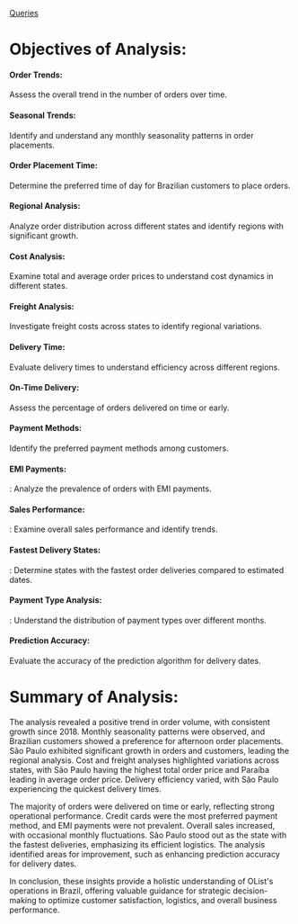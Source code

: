 [Queries](https://console.cloud.google.com/bigquery?sq=149236772561:fe43ee74db3a44908c4b8991251e9299)



# Objectives of Analysis:

#### Order Trends:
Assess the overall trend in the number of orders over time.

#### Seasonal Trends:
Identify and understand any monthly seasonality patterns in order placements.

#### Order Placement Time:
Determine the preferred time of day for Brazilian customers to place orders.

#### Regional Analysis:
Analyze order distribution across different states and identify regions with significant growth.

#### Cost Analysis:
Examine total and average order prices to understand cost dynamics in different states.

#### Freight Analysis:
Investigate freight costs across states to identify regional variations.

#### Delivery Time:
Evaluate delivery times to understand efficiency across different regions.

#### On-Time Delivery:
 Assess the percentage of orders delivered on time or early.
 
#### Payment Methods:
Identify the preferred payment methods among customers.

#### EMI Payments:
: Analyze the prevalence of orders with EMI payments.

#### Sales Performance:
: Examine overall sales performance and identify trends.

#### Fastest Delivery States:
: Determine states with the fastest order deliveries compared to estimated dates.

#### Payment Type Analysis:
: Understand the distribution of payment types over different months.

#### Prediction Accuracy:
Evaluate the accuracy of the prediction algorithm for delivery dates.


# Summary of Analysis:

The analysis revealed a positive trend in order volume, with consistent growth since 2018. Monthly seasonality patterns were observed, and Brazilian customers showed a preference for afternoon order placements. São Paulo exhibited significant growth in orders and customers, leading the regional analysis. Cost and freight analyses highlighted variations across states, with São Paulo having the highest total order price and Paraíba leading in average order price. Delivery efficiency varied, with São Paulo experiencing the quickest delivery times.

The majority of orders were delivered on time or early, reflecting strong operational performance. Credit cards were the most preferred payment method, and EMI payments were not prevalent. Overall sales increased, with occasional monthly fluctuations. São Paulo stood out as the state with the fastest deliveries, emphasizing its efficient logistics. The analysis identified areas for improvement, such as enhancing prediction accuracy for delivery dates.

In conclusion, these insights provide a holistic understanding of OList's operations in Brazil, offering valuable guidance for strategic decision-making to optimize customer satisfaction, logistics, and overall business performance.

